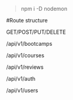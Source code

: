 >npm i -D nodemon

#Route structure

GET/POST/PUT/DELETE

/api/v1/bootcamps

/api/v1/courses

/api/v1/reviews

/api/v1/auth

/api/v1/users
